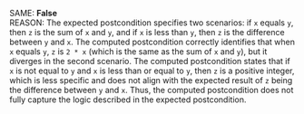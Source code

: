SAME: **False**  
REASON: The expected postcondition specifies two scenarios: if `x` equals `y`, then `z` is the sum of `x` and `y`, and if `x` is less than `y`, then `z` is the difference between `y` and `x`. The computed postcondition correctly identifies that when `x` equals `y`, `z` is `2 * x` (which is the same as the sum of `x` and `y`), but it diverges in the second scenario. The computed postcondition states that if `x` is not equal to `y` and `x` is less than or equal to `y`, then `z` is a positive integer, which is less specific and does not align with the expected result of `z` being the difference between `y` and `x`. Thus, the computed postcondition does not fully capture the logic described in the expected postcondition.
